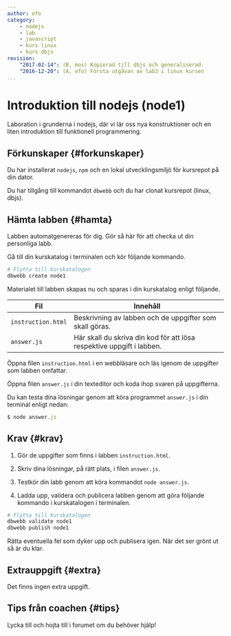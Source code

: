```yaml
---
author: efo
category:
    - nodejs
    - lab
    - javascript
    - kurs linux
    - kurs dbjs
revision:
    "2017-02-14": (B, mos) Kopierad till dbjs och generaliserad.
    "2016-12-20": (A, efo) Första utgåvan av lab3 i linux kursen
...
```

Introduktion till nodejs (node1)
==================================

Laboration i grunderna i nodejs, där vi lär oss nya konstruktioner och en liten introduktion till funktionell programmering.

<!--more-->



Förkunskaper {#forkunskaper}
-----------------------

Du har installerat `nodejs`, `npm` och en lokal utvecklingsmiljö för kursrepot på din dator.

Du har tillgång till kommandot `dbwebb` och du har clonat kursrepot (linux, dbjs).


<!--
Videoserie {#video}
-----------------------

Det finns en [videoserie](https://www.youtube.com/playlist?list=PLKtP9l5q3ce_AGc9pBgaXFEQGjyFJe7XJ) som hjälper dig med denna labben titta på videor som börjar på 4.
-->



Hämta labben {#hamta}
-----------------------

Labben automatgenereras för dig. Gör så här för att checka ut din personliga labb.

Gå till din kurskatalog i terminalen och kör följande kommando.

```bash
# Flytta till kurskatalogen
dbwebb create node1
```

Materialet till labben skapas nu och sparas i din kurskatalog enligt följande.

| Fil                | Innehåll                                                              |
|--------------------|-----------------------------------------------------------------------|
| `instruction.html` | Beskrivning av labben och de uppgifter som skall göras.               |
| `answer.js`        | Här skall du skriva din kod för att lösa respektive uppgift i labben. |

Öppna filen `instruction.html` i en webbläsare och läs igenom de uppgifter som labben omfattar.

Öppna filen `answer.js` i din texteditor och koda ihop svaren på uppgifterna.

Du kan testa dina lösningar genom att köra programmet `answer.js` i din terminal enligt nedan:

```javascript
$ node answer.js
```



Krav {#krav}
-----------------------

1. Gör de uppgifter som finns i labben `instruction.html`.

2. Skriv dina lösningar, på rätt plats, i filen `answer.js`.

3. Testkör din labb genom att köra kommandot `node answer.js`.

4. Ladda upp, validera och publicera labben genom att göra följande kommando i kurskatalogen i terminalen.

```bash
# Flytta till kurskatalogen
dbwebb validate node1
dbwebb publish node1
```

Rätta eventuella fel som dyker upp och publisera igen. När det ser grönt ut så är du klar.



Extrauppgift {#extra}
-----------------------

Det finns ingen extra uppgift.



Tips från coachen {#tips}
-----------------------

Lycka till och hojta till i forumet om du behöver hjälp!
